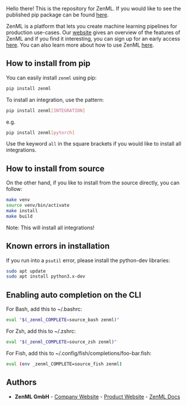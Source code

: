 Hello there! This is the repository for ZenML. If you would like to see the published 
pip package can be found [here](https://pypi.org/project/zenml).

ZenML is a platform that lets you create machine learning pipelines for production use-cases.
Our [website](https://zenml.io) gives an overview of the features of ZenML and if you find 
it interesting, you can sign up for an early access [here](https://zenml.io/#early-access). You can also learn 
more about how to use ZenML [here](https://docs.zenml.io).

## How to install from pip

You can easily install `zenml` using pip:
```bash
pip install zenml
```

To install an integration, use the pattern:

```bash
pip install zenml[INTEGRATION]
```

e.g.
```bash
pip install zenml[pytorch]
```

Use the keyword `all` in the square brackets if you would like to install all integrations.

## How to install from source
On the other hand, if you like to install from the source directly, you can follow:
```bash
make venv
source venv/bin/activate
make install
make build
```

Note: This will install all integrations!

## Known errors in installation
If you run into a `psutil` error, please install the python-dev libraries:

```bash
sudo apt update
sudo apt install python3.x-dev
```

## Enabling auto completion on the CLI

For Bash, add this to ~/.bashrc:
```bash
eval "$(_zenml_COMPLETE=source_bash zenml)"
```

For Zsh, add this to ~/.zshrc:
```bash
eval "$(_zenml_COMPLETE=source_zsh zenml)"
```

For Fish, add this to ~/.config/fish/completions/foo-bar.fish:
```bash
eval (env _zenml_COMPLETE=source_fish zenml)
```

## Authors

* **ZenML GmbH** - [Company Website](https://zenml.io) - [Product Website](https://zenml.io) - [ZenML Docs](https://docs.zenml.io)